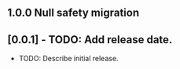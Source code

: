 ## 1.0.0 Null safety migration

## [0.0.1] - TODO: Add release date.

* TODO: Describe initial release.
